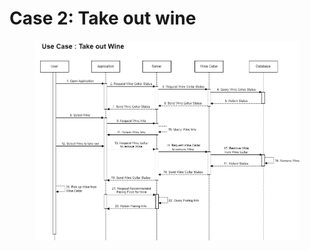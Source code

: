 # Case 2: Take out wine

<figure><img src="../../.gitbook/assets/Takeout.drawio.png" alt=""><figcaption></figcaption></figure>
